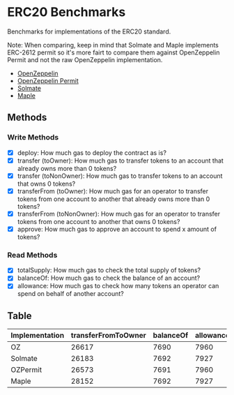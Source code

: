 # ERC20 Benchmarks

Benchmarks for implementations of the ERC20 standard.

Note: When comparing, keep in mind that Solmate and Maple implements ERC-2612 permit so it's more fairt to compare them against OpenZeppelin Permit and not the raw OpenZeppelin implementation.

- [OpenZeppelin](https://github.com/OpenZeppelin/openzeppelin-contracts)
- [OpenZeppelin Permit](https://github.com/OpenZeppelin/openzeppelin-contracts)
- [Solmate](https://github.com/rari-capital/solmate)
- [Maple](https://github.com/maple-labs/erc20)

## Methods

### Write Methods
- [x] deploy: How much gas to deploy the contract as is?
- [x] transfer (toOwner): How much gas to transfer tokens to an account that already owns more than 0 tokens?
- [x] transfer (toNonOwner): How much gas to transfer tokens to an account that owns 0 tokens?
- [x] transferFrom (toOwner): How much gas for an operator to transfer tokens from one account to another that already owns more than 0 tokens?
- [x] transferFrom (toNonOwner): How much gas for an operator to transfer tokens from one account to another that owns 0 tokens?
- [x] approve: How much gas to approve an account to spend x amount of tokens?

### Read Methods
- [x] totalSupply: How much gas to check the total supply of tokens?
- [x] balanceOf: How much gas to check the balance of an account?
- [x] allowance: How much gas to check how many tokens an operator can spend on behalf of another account?

## Table

| Implementation | transferFromToOwner | balanceOf | allowance | deploy | transferToNonOwner | totalSupply | transferToOwner | approve | transferFromToNonOwner |
| - | - | - | - | - | - | - | - | - | - |
| OZ | 26617 | 7690 | 7960 | 463064 | 38013 | 7542 | 20935 | 32764 | 43739 |
| Solmate | 26183 | 7692 | 7927 | 654281 | 37677 | 7556 | 20599 | 32548 | 43305 |
| OZPermit | 26573 | 7691 | 7960 | 869640 | 37991 | 7565 | 20913 | 32787 | 43695 |
| Maple | 28152 | 7692 | 7927 | 669717 | 37744 | 7579 | 20666 | 32599 | 45274 |
